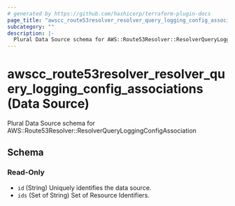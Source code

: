 ```yaml
---
# generated by https://github.com/hashicorp/terraform-plugin-docs
page_title: "awscc_route53resolver_resolver_query_logging_config_associations Data Source - terraform-provider-awscc"
subcategory: ""
description: |-
  Plural Data Source schema for AWS::Route53Resolver::ResolverQueryLoggingConfigAssociation
---
```


# awscc_route53resolver_resolver_query_logging_config_associations (Data Source)

Plural Data Source schema for AWS::Route53Resolver::ResolverQueryLoggingConfigAssociation



<!-- schema generated by tfplugindocs -->
## Schema

### Read-Only

- `id` (String) Uniquely identifies the data source.
- `ids` (Set of String) Set of Resource Identifiers.
